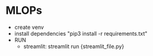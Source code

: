 # MLOPs
- create venv
- install dependencies "pip3 install -r requirements.txt"
- RUN
    - streamlit: streamlit run {streamlit_file.py}
    
